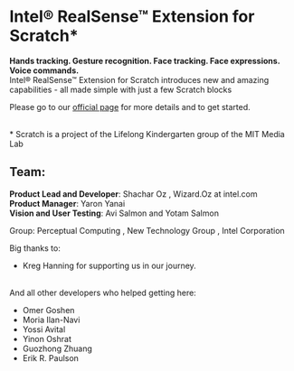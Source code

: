 Intel® RealSense™ Extension for Scratch* 
==============
**Hands tracking. Gesture recognition. Face tracking. Face expressions. Voice commands.** <br>
Intel® RealSense™ Extension for Scratch introduces new and amazing capabilities - all made simple with just a few Scratch blocks


Please go to our <a href="https://intel-realsense-extension-for-scratch.github.io/">official page</a> for more details and to get started.

<br>*  Scratch is a project of the Lifelong Kindergarten group of the MIT Media Lab 


Team:
--------------
**Product Lead and Developer**:  Shachar Oz  , Wizard.Oz at intel.com <br>
**Product Manager**:             Yaron Yanai <br>
**Vision and User Testing**:     Avi Salmon and Yotam Salmon <br>

Group:  Perceptual Computing , New Technology Group , Intel Corporation


Big thanks to:
- Kreg Hanning for supporting us in our journey.

<br>And all other developers who helped getting here:
- Omer Goshen
- Moria Ilan-Navi
- Yossi Avital
- Yinon Oshrat
- Guozhong Zhuang
- Erik R. Paulson



<!--


What can this do?
--------------
- Track the position of 22 <a target="_blank" href="https://github.com/intel-realsense-extension-for-scratch/public/blob/gh-pages/webpage-content/img/blocks/hand_joints.png">hand joints</a>
- Track the position of 78 <a target="_blank" href="https://github.com/intel-realsense-extension-for-scratch/public/blob/gh-pages/webpage-content/img/blocks/face_landmarks.png">face landmarks</a>
- Detect hand gestures, like: thumbs up, tap and swipes
- Detect facial expressions, like: smiling, tongue out and winks
- and more...



How to install:
--------------
- Make sure you have an Intel® RealSense™ F200 sensor embedded
- Go to <a href="http://scratchx.org/?url=http://intel-realsense-extension-for-scratch.github.io/public/extension/intel_realsense_extension.js">ScratchX and load the extension</a> and follow instructions there



Getting started:
--------------
- <a href="https://scratch.mit.edu/about/">What is Scratch?</a>
- See the most basic use of our Scratch blocks in this <a href="http://scratchx.org/?url=http://intel-realsense-extension-for-scratch.github.io/public/extension/samples/Realsense_Block_Usages.sbx">Simple Sample</a>





-->

<!--
*This will be Italic*

**This will be Bold**

- This will be a list item
- This will be a list item

    Add a indent and this will end up as code
    
-->
